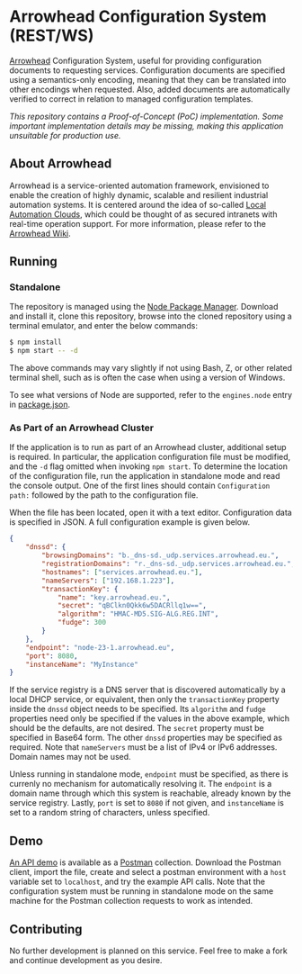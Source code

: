 # Arrowhead Configuration System (REST/WS)

[Arrowhead][arrow] Configuration System, useful for providing configuration
documents to requesting services. Configuration documents are specified using
a semantics-only encoding, meaning that they can be translated into other
encodings when requested. Also, added documents are automatically verified to
correct in relation to managed configuration templates.

_This repository contains a Proof-of-Concept (PoC) implementation. Some_
_important implementation details may be missing, making this application_
_unsuitable for production use._

## About Arrowhead

Arrowhead is a service-oriented automation framework, envisioned to enable the
creation of highly dynamic, scalable and resilient industrial automation
systems. It is centered around the idea of so-called
[Local Automation Clouds][clwik], which could be thought of as secured
intranets with real-time operation support. For more information, please refer
to the [Arrowhead Wiki][arwik].

## Running

### Standalone

The repository is managed using the [Node Package Manager][npmjs]. Download
and install it, clone this repository, browse into the cloned repository using
a terminal emulator, and enter the below commands:

```bash
$ npm install
$ npm start -- -d
```

The above commands may vary slightly if not using Bash, Z, or other related
terminal shell, such as is often the case when using a version of Windows.

To see what versions of Node are supported, refer to the `engines.node` entry
in [package.json][pajso].

### As Part of an Arrowhead Cluster

If the application is to run as part of an Arrowhead cluster, additional setup
is required. In particular, the application configuration file must be
modified, and the `-d` flag omitted when invoking `npm start`. To determine the
location of the configuration file, run the application in standalone mode and
read the console output. One of the first lines should contain
`Configuration path:` followed by the path to the configuration file.

When the file has been located, open it with a text editor. Configuration data
is specified in JSON. A full configuration example is given below.

```json
{
    "dnssd": {
        "browsingDomains": "b._dns-sd._udp.services.arrowhead.eu.",
        "registrationDomains": "r._dns-sd._udp.services.arrowhead.eu.",
        "hostnames": ["services.arrowhead.eu."],
        "nameServers": ["192.168.1.223"],
        "transactionKey": {
            "name": "key.arrowhead.eu.",
            "secret": "qBClkn0Qkk6w5DACRllq1w==",
            "algorithm": "HMAC-MD5.SIG-ALG.REG.INT",
            "fudge": 300
        }
    },
    "endpoint": "node-23-1.arrowhead.eu",
    "port": 8080,
    "instanceName": "MyInstance"
}
```

If the service registry is a DNS server that is discovered automatically by a
local DHCP service, or equivalent, then only the `transactionKey` property
inside the `dnssd` object needs to be specified. Its `algorithm` and `fudge`
properties need only be specified if the values in the above example, which
should be the defaults, are not desired. The `secret` property must be
specified in Base64 form. The other `dnssd` properties may be specified as
required. Note that `nameServers` must be a list of IPv4 or IPv6 addresses.
Domain names may not be used.

Unless running in standalone mode, `endpoint` must be specified, as there is
currenly no mechanism for automatically resolving it. The `endpoint` is a
domain name through which this system is reachable, already known by the
service registry. Lastly, `port` is set to `8080` if not given, and
`instanceName` is set to a random string of characters, unless specified.

## Demo

[An API demo][demop] is available as a [Postman][postm] collection. Download
the Postman client, import the file, create and select a postman environment
with a `host` variable set to `localhost`, and try the example API calls. Note
that the configuration system must be running in standalone mode on the same
machine for the Postman collection requests to work as intended.

## Contributing

No further development is planned on this service. Feel free to make a fork
and continue development as you desire.

[arrow]: http://www.arrowhead.eu/
[arwik]: https://forge.soa4d.org/plugins/mediawiki/wiki/arrowhead-f/index.php/Main_Page
[clwik]: https://forge.soa4d.org/plugins/mediawiki/wiki/arrowhead-f/index.php/Local_automation_clouds
[postm]: https://www.getpostman.com/
[demop]: ArrowheadConfigurationSystem.postman_collection.json
[npmjs]: https://www.npmjs.com/
[pajso]: package.json
